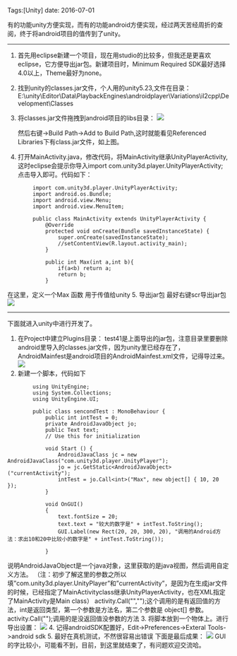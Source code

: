 Tags:[Unity]  date: 2016-07-01 

有的功能unity方便实现，而有的功能android方便实现，经过两天苦经周折的查阅，终于将android项目的值传到了unity。

---
1. 首先用eclipse新建一个项目，现在用studio的比较多，但我还是更喜欢eclipse，它方便导出jar包。新建项目时，Minimum Required SDK最好选择4.0以上，Theme最好为none。

2. 找到unity的classes.jar文件，个人用的unity5.23,文件在目录：E:\unity\Editor\Data\PlaybackEngines\androidplayer\Variations\il2cpp\Development\Classes

3. 将classes.jar文件拖拽到android项目的libs目录：
   ![](http://claymore.wang:5000/uploads/big/bef382449fe5b7f8ef515ec66eef39ef.png)

   <!-- more -->

   然后右键->Build Path->Add to Build Path,这时就能看见Referenced Libraries下有class.jar文件，如上图。

4. 打开MainActivity.java，修改代码，将MainActivity继承UnityPlayerActivity,这时eclipse会提示你导入import com.unity3d.player.UnityPlayerActivity; 点击导入即可。代码如下：
```
        import com.unity3d.player.UnityPlayerActivity;
        import android.os.Bundle;
        import android.view.Menu;
        import android.view.MenuItem;
        
        public class MainActivity extends UnityPlayerActivity {
            @Override
            protected void onCreate(Bundle savedInstanceState) {
                super.onCreate(savedInstanceState);
                //setContentView(R.layout.activity_main);
            }
        
            public int Max(int a,int b){
            	if(a<b) return a;
            	return b;
            }
```
在这里，定义一个Max 函数 用于传值给unity
5. 导出jar包
   最好右键scr导出jar包
   ![](http://claymore.wang:5000/uploads/big/5494b99af74d516948864994288f2696.png)

---

下面就进入unity中进行开发了。
1. 在Project中建立Plugins目录：
   test41是上面导出的jar包，注意目录里要删除android里导入的classes.jar文件，因为unity里已经存在了，AndroidMainfest是android项目的AndroidMainfest.xml文件，记得导过来。
   ![](http://claymore.wang:5000/uploads/big/2ee7b35a1669a987877515b7f0ad7472.png)
2. 新建一个脚本，代码如下
```
        using UnityEngine;
        using System.Collections;
        using UnityEngine.UI;
  
        public class sencondTest : MonoBehaviour {
            public int intTest = 0;
            private AndroidJavaObject jo;
            public Text text;
            // Use this for initialization
            
            void Start () {
                AndroidJavaClass jc = new AndroidJavaClass("com.unity3d.player.UnityPlayer");
                jo = jc.GetStatic<AndroidJavaObject>("currentActivity");
                intTest = jo.Call<int>("Max", new object[] { 10, 20 });
        	}
        
            void OnGUI()
            {
                text.fontSize = 20;
                text.text = "较大的数字是" + intTest.ToString();
                GUI.Label(new Rect(20, 20, 300, 20), "调用的Android方法：求出10和20中比较小的数字是" + intTest.ToString());
                
            }
```
说明AndroidJavaObject是一个java对象，这里获取的是java视图，然后调用自定义方法。 
（注：初步了解这里的参数之所以填”com.unity3d.player.UnityPlayer”和”currentActivity”，是因为在生成jar文件的时候，已经指定了MainActivityclass继承UnityPlayerActivity，也在XML指定了MainActivity是Main class） 
activity.Call<int>("","");这个调用的是有返回值的方法，int是返回类型，第一个参数是方法名，第二个参数是 object[] 参数。activity.Call("");调用的是没返回值没参数的方法 
3. 将脚本放到一个物体上。进行导出设置：
   ![](http://claymore.wang:5000/uploads/big/c2068364171bab3c126f0622a82fc50e.png)
4. 记得androidSDK配置好，Edit->Preferences->Exteral Tools->android sdk
5. 最好在真机测试，不然很容易出错误 下面是最后成果：
   ![](http://claymore.wang:5000/uploads/big/c3dd9ccf8754dd679c81d51e925f4b69.png)
   GUI的字比较小，可能看不到，目前，到这里就结束了，有问题欢迎交流哈。








